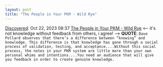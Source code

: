 ```yaml
---
layout: post
title: "The People in Your PKM - Wild Rye"
---
```

[Discovered](http://rolandtanglao.com/2020/07/29/p1-blogthis-checkvist-list-links-to-blog/): Oct 22, 2023 08:37 [The People in Your PKM - Wild Rye](https://wildrye.com/the-people-in-your-pkm/) <-- it's not knowledge without feedback from others, i agree! --> **QUOTE**: `Dave Pollard observes that there’s a difference between “knowing” and knowledge. This difference is that knowledge has gone through a social process of validation, testing, and acceptance....Without this social process, the notes in your PKM system are little more than your own personal whims and intentions....You need an audience that will give you feedback in order to create genuine knowledge.`
